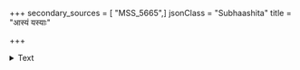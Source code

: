 +++
secondary_sources = [ "MSS_5665",]
jsonClass = "Subhaashita"
title = "आस्यं यस्याः"

+++

<details><summary>Text</summary>

आस्यं यस्याः सुधांशुं कलयति नयनाभ्यां जितः पुंसमूहः कान्त्या विद्युत् कुचाभ्यां जलकनकधरे निर्जिते हन्त मोहः।  
कुष्ठं दुर्गन्धियुक्तं लघुकृमिविकृतं पूयमज्जास्रवाहि- व्याप्तं तन् मक्षिकाभिर्गतिरिति वपुषः कुत्सिता नास्ति लोके॥
</details>
